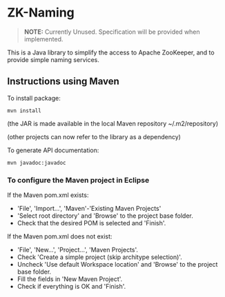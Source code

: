 # ZK-Naming

> **NOTE:** Currently Unused. Specification will be provided when implemented.

This is a Java library to simplify the access to Apache ZooKeeper, and to provide simple naming services.


## Instructions using Maven

To install package:
```
mvn install
```
(the JAR is made available in the local Maven repository ~/.m2/repository)

(other projects can now refer to the library as a dependency)

To generate API documentation:
```
mvn javadoc:javadoc
```


### To configure the Maven project in Eclipse

If the Maven pom.xml exists:

* 'File', 'Import...', 'Maven'-'Existing Maven Projects'
* 'Select root directory' and 'Browse' to the project base folder.
* Check that the desired POM is selected and 'Finish'.

If the Maven pom.xml does not exist:

* 'File', 'New...', 'Project...', 'Maven Projects'.
* Check 'Create a simple project (skip architype selection)'.
* Uncheck  'Use default Workspace location' and 'Browse' to the project base folder.
* Fill the fields in 'New Maven Project'.
* Check if everything is OK and 'Finish'.
